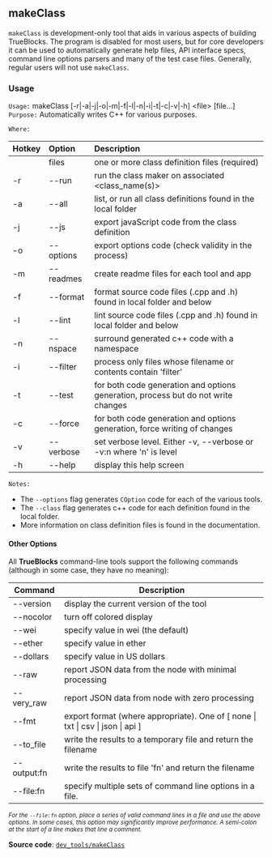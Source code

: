 ## makeClass

`makeClass` is development-only tool that aids in various aspects of building TrueBlocks. The program is disabled for most users, but for core developers it can be used to automatically generate help files, API interface specs, command line options parsers and many of the test case files. Generally, regular users will not use `makeClass`.

### Usage

`Usage:`    makeClass [-r|-a|-j|-o|-m|-f|-l|-n|-i|-t|-c|-v|-h] &lt;file&gt; [file...]  
`Purpose:`  Automatically writes C++ for various purposes.

`Where:`  

| Hotkey | Option | Description |
| :----- | :----- | :---------- |
|  | files | one or more class definition files (required) |
| -r | --run | run the class maker on associated <class_name(s)> |
| -a | --all | list, or run all class definitions found in the local folder |
| -j | --js | export javaScript code from the class definition |
| -o | --options | export options code (check validity in the process) |
| -m | --readmes | create readme files for each tool and app |
| -f | --format | format source code files (.cpp and .h) found in local folder and below |
| -l | --lint | lint source code files (.cpp and .h) found in local folder and below |
| -n | --nspace <str> | surround generated c++ code with a namespace |
| -i | --filter <str> | process only files whose filename or contents contain 'filter' |
| -t | --test | for both code generation and options generation, process but do not write changes |
| -c | --force | for both code generation and options generation, force writing of changes |
| -v | --verbose | set verbose level. Either -v, --verbose or -v:n where 'n' is level |
| -h | --help | display this help screen |

`Notes:`

- The `--options` flag generates `COption` code for each of the various tools.
- The `--class` flag generates c++ code for each definition found in the local folder.
- More information on class definition files is found in the documentation.

#### Other Options

All **TrueBlocks** command-line tools support the following commands (although in some case, they have no meaning):

| Command     | Description                                                                                     |
| ----------- | ----------------------------------------------------------------------------------------------- |
| --version   | display the current version of the tool                                                         |
| --nocolor   | turn off colored display                                                                        |
| --wei       | specify value in wei (the default)                                                              |
| --ether     | specify value in ether                                                                          |
| --dollars   | specify value in US dollars                                                                     |
| --raw       | report JSON data from the node with minimal processing                                          |
| --very_raw  | report JSON data from node with zero processing                                                 |
| --fmt       | export format (where appropriate). One of [ none &#124; txt &#124; csv &#124; json &#124; api ] |
| --to_file   | write the results to a temporary file and return the filename                                   |
| --output:fn | write the results to file 'fn' and return the filename                                          |
| --file:fn   | specify multiple sets of command line options in a file.                                        |

<small>*For the `--file:fn` option, place a series of valid command lines in a file and use the above options. In some cases, this option may significantly improve performance. A semi-colon at the start of a line makes that line a comment.*</small>

**Source code**: [`dev_tools/makeClass`](https://github.com/TrueBlocks/trueblocks-core/tree/master/src/dev_tools/makeClass)

